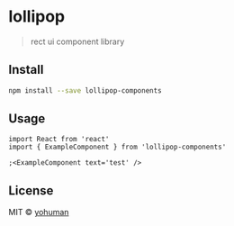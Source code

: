 # lollipop

> rect ui component library

## Install

```bash
npm install --save lollipop-components
```

## Usage

```tsx
import React from 'react'
import { ExampleComponent } from 'lollipop-components'

;<ExampleComponent text='test' />
```

## License

MIT © [yohuman](https://github.com/yohuman)

